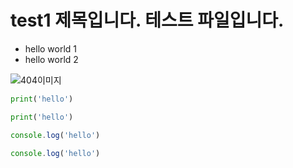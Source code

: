 # test1 제목입니다. 테스트 파일입니다.

* hello world 1
* hello world 2

![404이미지](img/404.png)

```python
print('hello')
```

```py
print('hello')
```

```javascript
console.log('hello')
```

```js
console.log('hello')
```